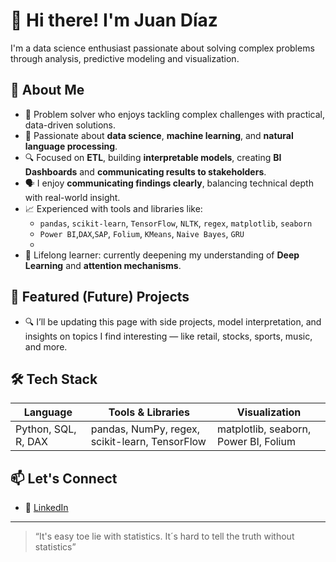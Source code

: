 # 👋 Hi there! I'm Juan Díaz

I'm a data science enthusiast passionate about solving complex problems through analysis, predictive modeling and visualization. 

## 🚀 About Me
- 🧩 Problem solver who enjoys tackling complex challenges with practical, data-driven solutions.
- 🧠 Passionate about **data science**, **machine learning**, and **natural language processing**.
- 🔍 Focused on **ETL**, building **interpretable models**, creating **BI Dashboards** and **communicating results to stakeholders**.
- 🗣️ I enjoy **communicating findings clearly**, balancing technical depth with real-world insight.
- 📈 Experienced with tools and libraries like:
  - `pandas`, `scikit-learn`, `TensorFlow`, `NLTK`, `regex`, `matplotlib`, `seaborn`
  - `Power BI`,`DAX`,`SAP`,  `Folium`, `KMeans`, `Naive Bayes`, `GRU`
  - 
- 🌱 Lifelong learner: currently deepening my understanding of **Deep Learning** and **attention mechanisms**.

## 📂 Featured (Future) Projects

- 🔍 I’ll be updating this page with side projects, model interpretation, and insights on topics I find interesting — like retail, stocks, sports, music, and more.

## 🛠️ Tech Stack

| Language | Tools & Libraries | Visualization |
| -------- | ----------------- | ------------- |
| Python, SQL, R, DAX  | pandas, NumPy, regex, scikit-learn, TensorFlow | matplotlib, seaborn, Power BI, Folium |
## 📫 Let's Connect

- 💼 [LinkedIn](www.linkedin.com/in/juan-díaz-valdez-b28a1122b)



---

> “It's easy toe lie with statistics. It´s hard to tell the truth without statistics”


<!---
Juandv10/Juandv10 is a ✨ special ✨ repository because its `README.md` (this file) appears on your GitHub profile.
You can click the Preview link to take a look at your changes.
--->
